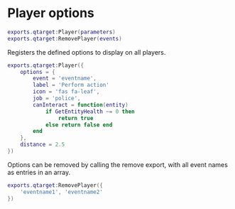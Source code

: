 # Player options
```lua
exports.qtarget:Player(parameters)
exports.qtarget:RemovePlayer(events)
```
Registers the defined options to display on all players.

```lua
exports.qtarget:Player({
 	options = {
		event = 'eventname',
		label = 'Perform action'
		icon = 'fas fa-leaf',
		job = 'police',
		canInteract = function(entity)
			if GetEntityHealth ~= 0 then
				return true
			else return false end
		end
	},
	distance = 2.5
})
```

Options can be removed by calling the remove export, with all event names as entries in an array.
```lua
exports.qtarget:RemovePlayer({
	'eventname1', 'eventname2'
})
